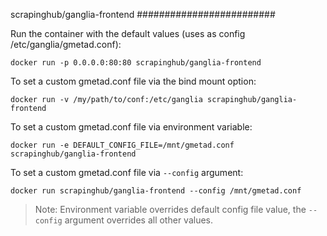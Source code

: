 scrapinghub/ganglia-frontend
#########################

Run the container with the default values (uses as config /etc/ganglia/gmetad.conf):

    docker run -p 0.0.0.0:80:80 scrapinghub/ganglia-frontend

To set a custom gmetad.conf file via the bind mount option:

    docker run -v /my/path/to/conf:/etc/ganglia scrapinghub/ganglia-frontend

To set a custom gmetad.conf file via environment variable:

    docker run -e DEFAULT_CONFIG_FILE=/mnt/gmetad.conf scrapinghub/ganglia-frontend

To set a custom gmetad.conf file via `--config` argument:

    docker run scrapinghub/ganglia-frontend --config /mnt/gmetad.conf

> Note: Environment variable overrides default config file value, the `--config` argument overrides all other values.
